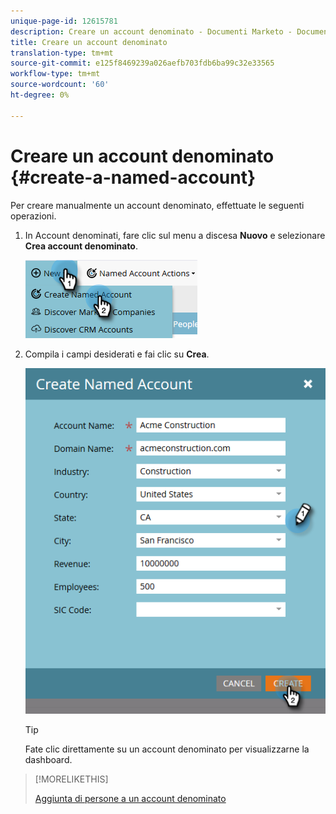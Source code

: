 ```yaml
---
unique-page-id: 12615781
description: Creare un account denominato - Documenti Marketo - Documentazione del prodotto
title: Creare un account denominato
translation-type: tm+mt
source-git-commit: e125f8469239a026aefb703fdb6ba99c32e33565
workflow-type: tm+mt
source-wordcount: '60'
ht-degree: 0%

---
```



# Creare un account denominato {#create-a-named-account}

Per creare manualmente un account denominato, effettuate le seguenti operazioni.

1. In Account denominati, fare clic sul menu a discesa **Nuovo** e selezionare **Crea account denominato**.

   ![](assets/two-1.png)

1. Compila i campi desiderati e fai clic su **Crea**.

   ![](assets/three-1.png)

   >[!TIP]
   >
   >Fate clic direttamente su un account denominato per visualizzarne la dashboard.

>[!MORELIKETHIS]
>
>[Aggiunta di persone a un account denominato](/help/marketo/product-docs/account-based-marketing/target/named-accounts/add-people-to-a-named-account.md)
